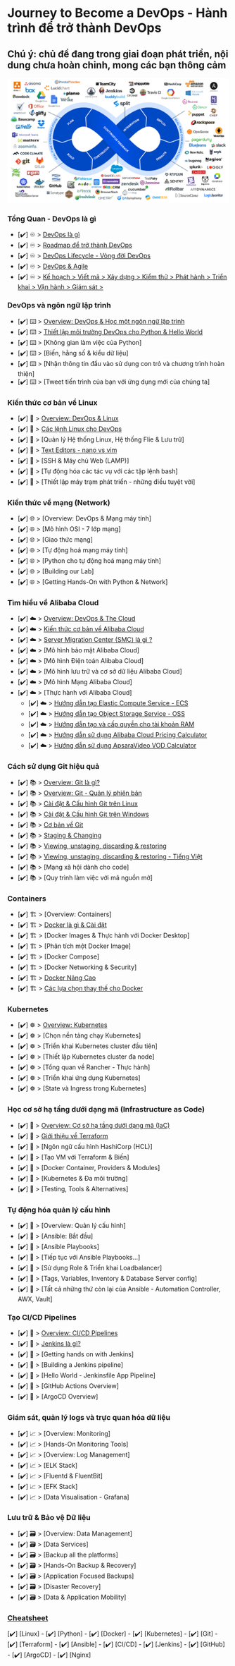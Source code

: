 # Journey to Become a DevOps - Hành trình để trở thành DevOps

## Chú ý: chủ đề đang trong giai đoạn phát triển, nội dung chưa hoàn chỉnh, mong các bạn thông cảm

![img](Overview/devops.jpeg)

### Tổng Quan - DevOps là gì

- [✔️] ♾️ > [DevOps là gì](Overview/DevOps-la-gi.md)
- [✔️] ♾️ > [Roadmap để trở thành DevOps](Overview/DevOps-Roadmap.md)
- [✔️] ♾️ > [DevOps Lifecycle - Vòng đời DevOps](Overview/DevOps-Lifecycle.md)
- [✔️] ♾️ > [DevOps & Agile](Overview/DevOps-Agile.md)
- [✔️] ♾️ > [Kế hoạch > Viết mã > Xây dựng > Kiểm thử > Phát hành > Triển khai > Vận hành > Giám sát >](Overview/Quy-Trinh-DevOps.md)

### DevOps và ngôn ngữ lập trình

- [✔️] ⌨️ > [Overview: DevOps & Học một ngôn ngữ lập trình](Programming-Langguage/Ngon-Ngu-Lap-Trinh-DevOps.md)
- [✔️] ⌨️ > [Thiết lập môi trường DevOps cho Python & Hello World](Programming-Langguage/Python/Bat-Dau-Voi-Python.md)
- [✔️] ⌨️ > [Không gian làm việc của Python]
- [✔️] ⌨️ > [Biến, hằng số & kiểu dữ liệu]
- [✔️] ⌨️ > [Nhận thông tin đầu vào sử dụng con trỏ và chương trình hoàn thiện]
- [✔️] ⌨️ > [Tweet tiến trình của bạn với ứng dụng mới của chúng ta]

### Kiến thức cơ bản về Linux

- [✔️] 🐧 > [Overview: DevOps & Linux](OS/Basic/DevOps-va-Linux.md)
- [✔️] 🐧 > [Các lệnh Linux cho DevOps](OS/Basic/Linux-Basics.md)
- [✔️] 🐧 > [Quản lý Hệ thống Linux, Hệ thống Flie & Lưu trữ]
- [✔️] 🐧 > [Text Editors - nano vs vim](OS/Basic/Linux-Nano-Vim.md)
- [✔️] 🐧 > [SSH & Máy chủ Web (LAMP)]
- [✔️] 🐧 > [Tự động hóa các tác vụ với các tập lệnh bash]
- [✔️] 🐧 > [Thiết lập máy trạm phát triển - những điều tuyệt vời]

### Kiến thức về mạng (Network)

- [✔️] 🌐 > [Overview: DevOps & Mạng máy tính]
- [✔️] 🌐 > [Mô hình OSI - 7 lớp mạng]
- [✔️] 🌐 > [Giao thức mạng]
- [✔️] 🌐 > [Tự động hoá mạng máy tính]
- [✔️] 🌐 > [Python cho tự động hoá mạng máy tính]
- [✔️] 🌐 > [Building our Lab]
- [✔️] 🌐 > [Getting Hands-On with Python & Network]

### Tìm hiểu về Alibaba Cloud

- [✔️] ☁️ > [Overview: DevOps & The Cloud](Cloud-Provider/Overview-DevOps-The-Cloud.md)
- [✔️] ☁️ > [Kiến thức cơ bản về Alibaba Cloud](Cloud-Provider/Alibaba-Cloud/Alibaba-Cloud-la-gi.md)
- [✔️] ☁️ > [Server Migration Center (SMC) là gì ?](Cloud-Provider/Alibaba-Cloud/Server-Migration-Center-SMC-la-gi.md)
- [✔️] ☁️ > [Mô hình bảo mật Alibaba Cloud]
- [✔️] ☁️ > [Mô hình Điện toán Alibaba Cloud]
- [✔️] ☁️ > [Mô hình lưu trữ và cơ sở dữ liệu Alibaba Cloud]
- [✔️] ☁️ > [Mô hình Mạng Alibaba Cloud]
- [✔️] ☁️ > [Thực hành với Alibaba Cloud]
    - [✔️] ☁️ > [Hướng dẫn tạo Elastic Compute Service - ECS ](Cloud-Provider/Alibaba-Cloud/Elastic-Compute-Service-ECS.md)
    - [✔️] ☁️ > [Hướng dẫn tạo Object Storage Service - OSS ](Cloud-Provider/Alibaba-Cloud/Object-Storage-Service-OSS.md)
    - [✔️] ☁️ > [Hướng dẫn tạo và cấp quyền cho tài khoản RAM ](Cloud-Provider/Alibaba-Cloud/Resource-Access-Management-RAM.md)
    - [✔️] ☁️ > [Hướng dẫn sử dụng Alibaba Cloud Pricing Calculator ](Cloud-Provider/Alibaba-Cloud/Alibaba-Cloud-Pricing-Calculator.md)
    - [✔️] ☁️ > [Hướng dẫn sử dụng ApsaraVideo VOD Calculator ](Cloud-Provider/Alibaba-Cloud/ApsaraVideo-VOD-Calculator.md)
              
### Cách sử dụng Git hiệu quả

- [✔️] 📚 > [Overview: Git là gì?](Version-Control/Git.md)
- [✔️] 📚 > [Overview: Git - Quản lý phiên bản](Version-Control/Git-Version.md)
- [✔️] 📚 > [Cài đặt & Cấu hình Git trên Linux](Version-Control/Git-Setup.md)
- [✔️] 📚 > [Cài đặt & Cấu hình Git trên Windows](Version-Control/Git-Setup-Windows.md)
- [✔️] 📚 > [Cơ bản về Git](Version-Control/Git-Co-Ban.md)
- [✔️] 📚 > [Staging & Changing](Version-Control/Staging-Changing.md)
- [✔️] 📚 > [Viewing, unstaging, discarding & restoring](Version-Control/Git-Advanced.md)
- [✔️] 📚 > [Viewing, unstaging, discarding & restoring - Tiếng Việt](Version-Control/Git-Advanced-vi.md)
- [✔️] 📚 > [Mạng xã hội dành cho code]
- [✔️] 📚 > [Quy trình làm việc với mã nguồn mở]

### Containers

- [✔️] 🏗️ > [Overview: Containers]
- [✔️] 🏗️ > [Docker là gì & Cài đặt](Containers/Docker/Docker-la-gi.md)
- [✔️] 🏗️ > [Docker Images & Thực hành với Docker Desktop]
- [✔️] 🏗️ > [Phân tích một Docker Image]
- [✔️] 🏗️ > [Docker Compose]
- [✔️] 🏗️ > [Docker Networking & Security]
- [✔️] 🏗️ > [Docker Nâng Cao](Containers/Docker/Docker-nang-cao.md)
- [✔️] 🏗️ > [Các lựa chọn thay thế cho Docker](Containers/Docker/Tim-hieu-Docker-Swarm.md)

### Kubernetes

- [✔️] ☸ > [Overview: Kubernetes](Containers-Orchestration/Kubernetes/Kubernetes-la-gi.md)
- [✔️] ☸ > [Chọn nền tảng chạy Kubernetes]
- [✔️] ☸ > [Triển khai Kubernetes cluster đầu tiên]
- [✔️] ☸ > [Thiết lập Kubernetes cluster đa node]
- [✔️] ☸ > [Tổng quan về Rancher - Thực hành]
- [✔️] ☸ > [Triển khai ứng dụng Kubernetes]
- [✔️] ☸ > [State và Ingress trong Kubernetes]

### Học cơ sở hạ tầng dưới dạng mã (Infrastructure as Code)

- [✔️] 🤖 > [Overview: Cơ sở hạ tầng dưới dạng mã (IaC)](IaC/Infrastructure-as-Code-IaC.md)
- [✔️] 🤖 > [Giới thiệu về Terraform](IaC/Terraform-la-gi.md)
- [✔️] 🤖 > [Ngôn ngữ cấu hình HashiCorp (HCL)]
- [✔️] 🤖 > [Tạo VM với Terraform & Biến]
- [✔️] 🤖 > [Docker Container, Providers & Modules]
- [✔️] 🤖 > [Kubernetes & Đa môi trường]
- [✔️] 🤖 > [Testing, Tools & Alternatives]

### Tự động hóa quản lý cấu hình

- [✔️] 📜 > [Overview: Quản lý cấu hình]
- [✔️] 📜 > [Ansible: Bắt đầu]
- [✔️] 📜 > [Ansible Playbooks]
- [✔️] 📜 > [Tiếp tục với Ansible Playbooks...]
- [✔️] 📜 > [Sử dụng Role & Triển khai Loadbalancer]
- [✔️] 📜 > [Tags, Variables, Inventory & Database Server config]
- [✔️] 📜 > [Tất cả những thứ còn lại của Ansible - Automation Controller, AWX, Vault]

### Tạo CI/CD Pipelines

- [✔️] 🔄 > [Overview: CI/CD Pipelines](CI-Cd/Overview-CI-CD-Pipelines.md)
- [✔️] 🔄 > [Jenkins là gì?](CI-CD/Jenkins-la-gi.md)
- [✔️] 🔄 > [Getting hands on with Jenkins]
- [✔️] 🔄 > [Building a Jenkins pipeline]
- [✔️] 🔄 > [Hello World - Jenkinsfile App Pipeline]
- [✔️] 🔄 > [GitHub Actions Overview]
- [✔️] 🔄 > [ArgoCD Overview]

### Giám sát, quản lý logs và trực quan hóa dữ liệu

- [✔️] 📈 > [Overview: Monitoring]
- [✔️] 📈 > [Hands-On Monitoring Tools]
- [✔️] 📈 > [Overview: Log Management]
- [✔️] 📈 > [ELK Stack]
- [✔️] 📈 > [Fluentd & FluentBit]
- [✔️] 📈 > [EFK Stack]
- [✔️] 📈 > [Data Visualisation - Grafana]

### Lưu trữ & Bảo vệ Dữ liệu

- [✔️] 🗃️ > [Overview: Data Management]
- [✔️] 🗃️ > [Data Services]
- [✔️] 🗃️ > [Backup all the platforms]
- [✔️] 🗃️ > [Hands-On Backup & Recovery]
- [✔️] 🗃️ > [Application Focused Backups]
- [✔️] 🗃️ > [Disaster Recovery]
- [✔️] 🗃️ > [Data & Application Mobility]

### [Cheatsheet](https://github.com/vinahostvn/devops/blob/main/Cheatsheet/DevOps-Cheatsheet.md)

[✔️] [Linux] - [✔️] [Python] - [✔️] [Docker] - [✔️] [Kubernetes] - [✔️] [Git] - [✔️] [Terraform] - [✔️] [Ansible] - [✔️] [CI/CD] - [✔️] [Jenkins] - [✔️] [GitHub] - [✔️] [ArgoCD] - [✔️] [Nginx]